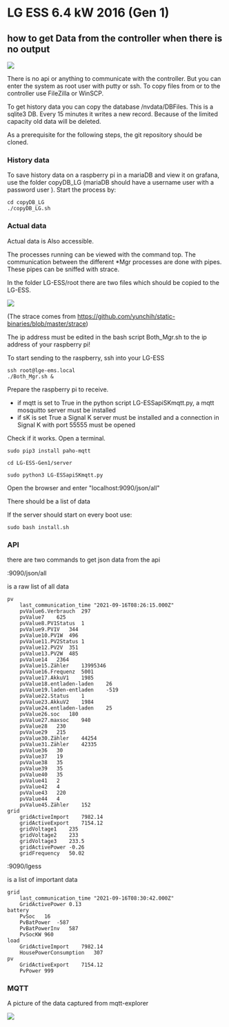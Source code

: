 # LG ESS 6.4 kW 2016 (Gen 1)
## how to get Data from the controller when there is no output

![](doc/LG-ESS-Gen1.jpg)

There is no api or anything to communicate with the controller.
But you can enter the system as root user with putty or ssh. To copy files from or to the controller use FileZilla or WinSCP.

To get history data you can copy the database /nvdata/DBFiles. This is a sqlite3 DB. Every 15 minutes it writes a new record. Because of the limited capacity old data will be deleted.



As a prerequisite for the following steps, the git repository should be cloned.



### History data

To save history data on a raspberry pi in a mariaDB and view it on grafana, use the folder copyDB_LG (mariaDB should have a username user with a password user  ). Start the process by:



```
cd copyDB_LG 
./copyDB_LG.sh
```




### Actual data

Actual data is Also accessible.

The processes running can be viewed with the command top.
The communication between the different *Mgr processes are done with pipes. These pipes can be sniffed with strace.

In the folder LG-ESS/root there are two files which should be copied to the LG-ESS.

![](doc/rpi-filezilla.png)

(The strace comes from https://github.com/yunchih/static-binaries/blob/master/strace) 

The ip address must be edited in the bash script Both_Mgr.sh to the ip address of your raspberry pi!

To start sending to the raspberry, ssh into your LG-ESS

```
ssh root@lge-ems.local
./Both_Mgr.sh &
```



Prepare the raspberry pi to receive.

- if mqtt is set to True in the python script LG-ESSapiSKmqtt.py,  a mqtt mosquitto server must be installed
- if sK is set True a Signal K server must be installed and a connection in Signal K with port 55555 must be opened



Check if it works. Open a terminal.

`sudo pip3 install paho-mqtt`

`cd LG-ESS-Gen1/server`

`sudo python3 LG-ESSapiSKmqtt.py`

Open the browser and enter "localhost:9090/json/all"

There should be a list of data

If the server should start on every boot use:

`sudo bash install.sh`



### API

there are two commands to get json data from the api

<ip>:9090/json/all

is a raw list of all data

```
pv	
    last_communication_time	"2021-09-16T08:26:15.000Z"
    pvValue6.Verbrauch	297
    pvValue7	625
    pvValue8.PV1Status	1
    pvValue9.PV1V	344
    pvValue10.PV1W	496
    pvValue11.PV2Status	1
    pvValue12.PV2V	351
    pvValue13.PV2W	485
    pvValue14	2364
    pvValue15.Zähler	13995346
    pvValue16.Frequenz	5001
    pvValue17.AkkuV1	1985
    pvValue18.entladen-laden	26
    pvValue19.laden-entladen	-519
    pvValue22.Status	1
    pvValue23.AkkuV2	1984
    pvValue24.entladen-laden	25
    pvValue26.soc	180
    pvValue27.maxsoc	940
    pvValue28	230
    pvValue29	215
    pvValue30.Zähler	44254
    pvValue31.Zähler	42335
    pvValue36	30
    pvValue37	19
    pvValue38	35
    pvValue39	35
    pvValue40	35
    pvValue41	2
    pvValue42	4
    pvValue43	220
    pvValue44	4
    pvValue45.Zähler	152
grid	
    gridActiveImport	7982.14
    gridActiveExport	7154.12
    gridVoltage1	235
    gridVoltage2	233
    gridVoltage3	233.5
    gridActivePower	-0.26
    gridFrequency	50.02
```



<ip>:9090/lgess

is a list of important data

```
grid	
    last_communication_time	"2021-09-16T08:30:42.000Z"
    GridActivePower	0.13
battery	
    PvSoc	16
    PvBatPower	-587
    PvBatPowerInv	587
    PvSocKW	960
load	
    GridActiveImport	7982.14
    HousePowerConsumption	307
pv	
    GridActiveExport	7154.12
    PvPower	999
```



### MQTT

A picture of the data captured from mqtt-explorer

![](doc/MQTT-explorer.png)